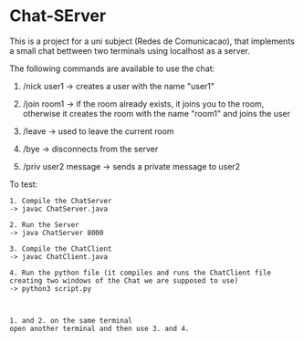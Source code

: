 # Chat-SErver

This is a project for a uni subject (Redes de Comunicacao), that implements a small chat bettween two terminals using localhost as a server.


The following commands are available to use the chat:

1. /nick user1
-> creates a user with the name "user1"

2. /join room1
-> if the room already exists, it joins you to the room, otherwise it creates the room with the name "room1" and joins the user 

3. /leave
-> used to leave the current room

4. /bye
-> disconnects from the server

5. /priv user2 message
-> sends a private message to user2



To test:

    1. Compile the ChatServer
    -> javac ChatServer.java

    2. Run the Server
    -> java ChatServer 8000

    3. Compile the ChatClient
    -> javac ChatClient.java

    4. Run the python file (it compiles and runs the ChatClient file creating two windows of the Chat we are supposed to use)
    -> python3 script.py



    1. and 2. on the same terminal
    open another terminal and then use 3. and 4.